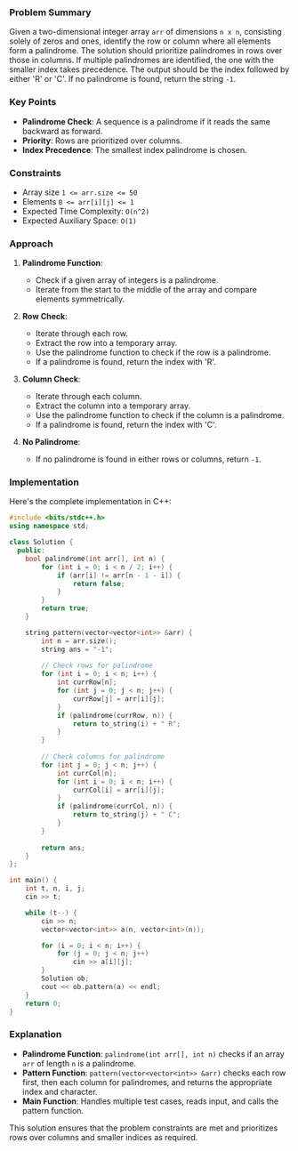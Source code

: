
### Problem Summary
Given a two-dimensional integer array `arr` of dimensions `n x n`, consisting solely of zeros and ones, identify the row or column where all elements form a palindrome. The solution should prioritize palindromes in rows over those in columns. If multiple palindromes are identified, the one with the smaller index takes precedence. The output should be the index followed by either 'R' or 'C'. If no palindrome is found, return the string `-1`.

### Key Points
- **Palindrome Check**: A sequence is a palindrome if it reads the same backward as forward.
- **Priority**: Rows are prioritized over columns.
- **Index Precedence**: The smallest index palindrome is chosen.

### Constraints
- Array size `1 <= arr.size <= 50`
- Elements `0 <= arr[i][j] <= 1`
- Expected Time Complexity: `O(n^2)`
- Expected Auxiliary Space: `O(1)`

### Approach
1. **Palindrome Function**: 
   - Check if a given array of integers is a palindrome.
   - Iterate from the start to the middle of the array and compare elements symmetrically.

2. **Row Check**:
   - Iterate through each row.
   - Extract the row into a temporary array.
   - Use the palindrome function to check if the row is a palindrome.
   - If a palindrome is found, return the index with 'R'.

3. **Column Check**:
   - Iterate through each column.
   - Extract the column into a temporary array.
   - Use the palindrome function to check if the column is a palindrome.
   - If a palindrome is found, return the index with 'C'.

4. **No Palindrome**:
   - If no palindrome is found in either rows or columns, return `-1`.

### Implementation
Here's the complete implementation in C++:

```cpp
#include <bits/stdc++.h>
using namespace std;

class Solution {
  public:
    bool palindrome(int arr[], int n) {
        for (int i = 0; i < n / 2; i++) {
            if (arr[i] != arr[n - 1 - i]) {
                return false;
            }
        }
        return true;
    }

    string pattern(vector<vector<int>> &arr) {
        int n = arr.size();
        string ans = "-1";
        
        // Check rows for palindrome
        for (int i = 0; i < n; i++) {
            int currRow[n];
            for (int j = 0; j < n; j++) {
                currRow[j] = arr[i][j];
            }
            if (palindrome(currRow, n)) {
                return to_string(i) + " R";
            }
        }
        
        // Check columns for palindrome
        for (int j = 0; j < n; j++) {
            int currCol[n];
            for (int i = 0; i < n; i++) {
                currCol[i] = arr[i][j];
            }
            if (palindrome(currCol, n)) {
                return to_string(j) + " C";
            }
        }
        
        return ans;
    }
};

int main() {
    int t, n, i, j;
    cin >> t;

    while (t--) {
        cin >> n;
        vector<vector<int>> a(n, vector<int>(n));

        for (i = 0; i < n; i++) {
            for (j = 0; j < n; j++)
                cin >> a[i][j];
        }
        Solution ob;
        cout << ob.pattern(a) << endl;
    }
    return 0;
}
```

### Explanation
- **Palindrome Function**: `palindrome(int arr[], int n)` checks if an array `arr` of length `n` is a palindrome.
- **Pattern Function**: `pattern(vector<vector<int>> &arr)` checks each row first, then each column for palindromes, and returns the appropriate index and character.
- **Main Function**: Handles multiple test cases, reads input, and calls the pattern function.

This solution ensures that the problem constraints are met and prioritizes rows over columns and smaller indices as required.
